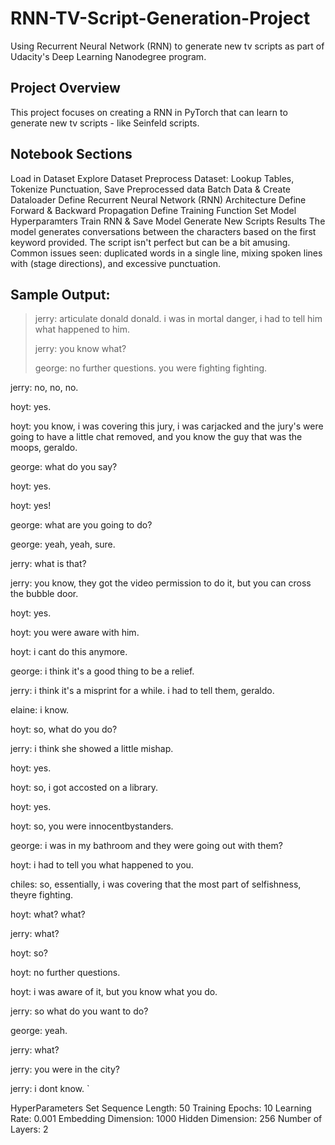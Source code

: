 # RNN-TV-Script-Generation-Project
Using Recurrent Neural Network (RNN)  to generate new tv scripts as part of Udacity's Deep Learning Nanodegree program.

## Project Overview
This project focuses on creating a RNN in PyTorch that can learn to generate new tv scripts - like Seinfeld scripts.

## Notebook Sections
Load in Dataset
Explore Dataset
Preprocess Dataset: Lookup Tables, Tokenize Punctuation, Save Preprocessed data
Batch Data & Create Dataloader
Define Recurrent Neural Network (RNN) Architecture
Define Forward & Backward Propagation
Define Training Function
Set Model Hyperparamters
Train RNN & Save Model
Generate New Scripts
Results
The model generates conversations between the characters based on the first keyword provided. The script isn't perfect but can be a bit amusing. Common issues seen: duplicated words in a single line, mixing spoken lines with (stage directions), and excessive punctuation.

## Sample Output:

> jerry: articulate donald donald. i was in mortal danger, i had to tell him what happened to him.
> 
> jerry: you know what? 
> 
> george: no further questions. you were fighting fighting.

jerry: no, no, no.

hoyt: yes.

hoyt: you know, i was covering this jury, i was carjacked and the jury's were going to have a little chat removed, and you know the guy that was the moops, geraldo.

george: what do you say?

hoyt: yes.

hoyt: yes!

george: what are you going to do?

george: yeah, yeah, sure.

jerry: what is that?

jerry: you know, they got the video permission to do it, but you can cross the bubble door.

hoyt: yes.

hoyt: you were aware with him.

hoyt: i cant do this anymore.

george: i think it's a good thing to be a relief.

jerry: i think it's a misprint for a while. i had to tell them, geraldo.

elaine: i know.

hoyt: so, what do you do?

jerry: i think she showed a little mishap.

hoyt: yes.

hoyt: so, i got accosted on a library.

hoyt: yes.

hoyt: so, you were innocentbystanders.

george: i was in my bathroom and they were going out with them?

hoyt: i had to tell you what happened to you.

chiles: so, essentially, i was covering that the most part of selfishness, theyre fighting.

hoyt: what? what?

jerry: what?

hoyt: so?

hoyt: no further questions.

hoyt: i was aware of it, but you know what you do.

jerry: so what do you want to do?

george: yeah.

jerry: what?

jerry: you were in the city?

jerry: i dont know. `

HyperParameters Set
Sequence Length: 50
Training Epochs: 10
Learning Rate: 0.001
Embedding Dimension: 1000
Hidden Dimension: 256
Number of Layers: 2

